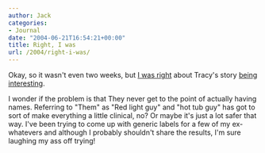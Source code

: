 ```yaml
---
author: Jack
categories:
- Journal
date: "2004-06-21T16:54:21+00:00"
title: Right, I was
url: /2004/right-i-was/
---
```


Okay, so it wasn't even two weeks, but [I was right][1] about Tracy's story [being interesting][2].

I wonder if the problem is that They never get to the point of actually having names. Referring to "Them" as "Red light guy" and "hot tub guy" has got to sort of make everything a little clinical, no? Or maybe it's just a lot safer that way. I've been trying to come up with generic labels for a few of my ex-whatevers and although I probably shouldn't share the results, I'm sure laughing my ass off trying!

 [1]: https://jackbaty.com/article/711
 [2]: http://www.sistercat.com/archives/001135.php